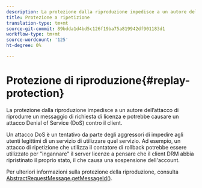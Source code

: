 ```yaml
---
description: La protezione dalla riproduzione impedisce a un autore dell’attacco di riprodurre un messaggio di richiesta di licenza e potrebbe causare un attacco Denial of Service (DoS) contro il client.
title: Protezione a ripetizione
translation-type: tm+mt
source-git-commit: 89bdda1d4bd5c126f19ba75a819942df901183d1
workflow-type: tm+mt
source-wordcount: '125'
ht-degree: 0%

---
```



# Protezione di riproduzione{#replay-protection}

La protezione dalla riproduzione impedisce a un autore dell’attacco di riprodurre un messaggio di richiesta di licenza e potrebbe causare un attacco Denial of Service (DoS) contro il client.

Un attacco DoS è un tentativo da parte degli aggressori di impedire agli utenti legittimi di un servizio di utilizzare quel servizio. Ad esempio, un attacco di ripetizione che utilizza il contatore di rollback potrebbe essere utilizzato per &quot;ingannare&quot; il server licenze a pensare che il client DRM abbia ripristinato il proprio stato, il che causa una sospensione dell&#39;account.

Per ulteriori informazioni sulla protezione della riproduzione, consulta [ AbstractRequestMessage.getMessageId()](https://help.adobe.com/en_US/primetime/api/drm-apis/server/javadocs-flashaccess-pro/com/adobe/flashaccess/sdk/protocol/AbstractRequestMessage.html#getMessageId()).
